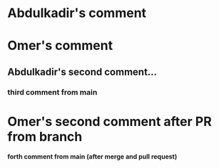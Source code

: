 # Abdulkadir's comment

# Omer's comment

## Abdulkadir's second comment...

### third comment from main

# Omer's second comment after PR from branch

#### forth comment from main (after merge and pull request)
